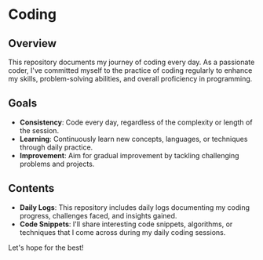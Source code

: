 # Coding

## Overview

This repository documents my journey of coding every day. As a passionate coder, I've committed myself to the practice of coding regularly to enhance my skills, problem-solving abilities, and overall proficiency in programming.

## Goals

- **Consistency**: Code every day, regardless of the complexity or length of the session.
- **Learning**: Continuously learn new concepts, languages, or techniques through daily practice.
- **Improvement**: Aim for gradual improvement by tackling challenging problems and projects.

## Contents

- **Daily Logs**: This repository includes daily logs documenting my coding progress, challenges faced, and insights gained.
- **Code Snippets**: I'll share interesting code snippets, algorithms, or techniques that I come across during my daily coding sessions.

Let's hope for the best!
